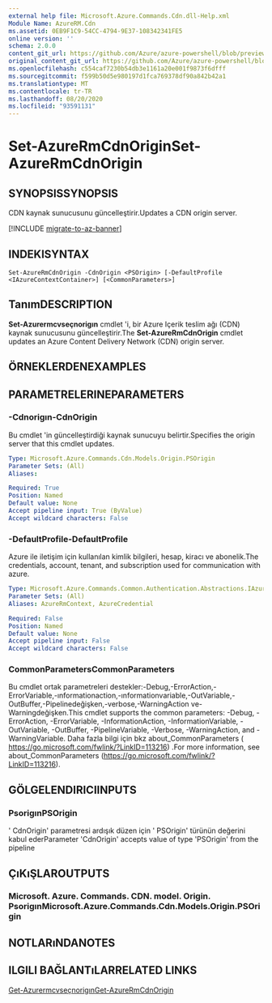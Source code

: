 ```yaml
---
external help file: Microsoft.Azure.Commands.Cdn.dll-Help.xml
Module Name: AzureRM.Cdn
ms.assetid: 0EB9F1C9-54CC-4794-9E37-108342341FE5
online version: ''
schema: 2.0.0
content_git_url: https://github.com/Azure/azure-powershell/blob/preview/src/ResourceManager/Cdn/Commands.Cdn/help/Set-AzureRmCdnOrigin.md
original_content_git_url: https://github.com/Azure/azure-powershell/blob/preview/src/ResourceManager/Cdn/Commands.Cdn/help/Set-AzureRmCdnOrigin.md
ms.openlocfilehash: c554caf7230b54db3e1161a20e001f9873f6dfff
ms.sourcegitcommit: f599b50d5e980197d1fca769378df90a842b42a1
ms.translationtype: MT
ms.contentlocale: tr-TR
ms.lasthandoff: 08/20/2020
ms.locfileid: "93591131"
---
```

# <span data-ttu-id="8ea38-101">Set-AzureRmCdnOrigin</span><span class="sxs-lookup"><span data-stu-id="8ea38-101">Set-AzureRmCdnOrigin</span></span>

## <span data-ttu-id="8ea38-102">SYNOPSIS</span><span class="sxs-lookup"><span data-stu-id="8ea38-102">SYNOPSIS</span></span>
<span data-ttu-id="8ea38-103">CDN kaynak sunucusunu güncelleştirir.</span><span class="sxs-lookup"><span data-stu-id="8ea38-103">Updates a CDN origin server.</span></span>

[!INCLUDE [migrate-to-az-banner](../../includes/migrate-to-az-banner.md)]

## <span data-ttu-id="8ea38-104">INDEKI</span><span class="sxs-lookup"><span data-stu-id="8ea38-104">SYNTAX</span></span>

```
Set-AzureRmCdnOrigin -CdnOrigin <PSOrigin> [-DefaultProfile <IAzureContextContainer>] [<CommonParameters>]
```

## <span data-ttu-id="8ea38-105">Tanım</span><span class="sxs-lookup"><span data-stu-id="8ea38-105">DESCRIPTION</span></span>
<span data-ttu-id="8ea38-106">**Set-Azurermcvseçnorigın** cmdlet 'i, bir Azure Içerik teslim ağı (CDN) kaynak sunucusunu güncelleştirir.</span><span class="sxs-lookup"><span data-stu-id="8ea38-106">The **Set-AzureRmCdnOrigin** cmdlet updates an Azure Content Delivery Network (CDN) origin server.</span></span>

## <span data-ttu-id="8ea38-107">ÖRNEKLERDEN</span><span class="sxs-lookup"><span data-stu-id="8ea38-107">EXAMPLES</span></span>

## <span data-ttu-id="8ea38-108">PARAMETRELERINE</span><span class="sxs-lookup"><span data-stu-id="8ea38-108">PARAMETERS</span></span>

### <span data-ttu-id="8ea38-109">-Cdnorigın</span><span class="sxs-lookup"><span data-stu-id="8ea38-109">-CdnOrigin</span></span>
<span data-ttu-id="8ea38-110">Bu cmdlet 'in güncelleştirdiği kaynak sunucuyu belirtir.</span><span class="sxs-lookup"><span data-stu-id="8ea38-110">Specifies the origin server that this cmdlet updates.</span></span>

```yaml
Type: Microsoft.Azure.Commands.Cdn.Models.Origin.PSOrigin
Parameter Sets: (All)
Aliases: 

Required: True
Position: Named
Default value: None
Accept pipeline input: True (ByValue)
Accept wildcard characters: False
```

### <span data-ttu-id="8ea38-111">-DefaultProfile</span><span class="sxs-lookup"><span data-stu-id="8ea38-111">-DefaultProfile</span></span>
<span data-ttu-id="8ea38-112">Azure ile iletişim için kullanılan kimlik bilgileri, hesap, kiracı ve abonelik.</span><span class="sxs-lookup"><span data-stu-id="8ea38-112">The credentials, account, tenant, and subscription used for communication with azure.</span></span>

```yaml
Type: Microsoft.Azure.Commands.Common.Authentication.Abstractions.IAzureContextContainer
Parameter Sets: (All)
Aliases: AzureRmContext, AzureCredential

Required: False
Position: Named
Default value: None
Accept pipeline input: False
Accept wildcard characters: False
```

### <span data-ttu-id="8ea38-113">CommonParameters</span><span class="sxs-lookup"><span data-stu-id="8ea38-113">CommonParameters</span></span>
<span data-ttu-id="8ea38-114">Bu cmdlet ortak parametreleri destekler:-Debug,-ErrorAction,-ErrorVariable,-ınformationaction,-ınformationvariable,-OutVariable,-OutBuffer,-Pipelinedeğişken,-verbose,-WarningAction ve-Warningdeğişken.</span><span class="sxs-lookup"><span data-stu-id="8ea38-114">This cmdlet supports the common parameters: -Debug, -ErrorAction, -ErrorVariable, -InformationAction, -InformationVariable, -OutVariable, -OutBuffer, -PipelineVariable, -Verbose, -WarningAction, and -WarningVariable.</span></span> <span data-ttu-id="8ea38-115">Daha fazla bilgi için bkz about_CommonParameters ( https://go.microsoft.com/fwlink/?LinkID=113216) .</span><span class="sxs-lookup"><span data-stu-id="8ea38-115">For more information, see about_CommonParameters (https://go.microsoft.com/fwlink/?LinkID=113216).</span></span>

## <span data-ttu-id="8ea38-116">GÖLGELENDIRICI</span><span class="sxs-lookup"><span data-stu-id="8ea38-116">INPUTS</span></span>

### <span data-ttu-id="8ea38-117">Psorigın</span><span class="sxs-lookup"><span data-stu-id="8ea38-117">PSOrigin</span></span>
<span data-ttu-id="8ea38-118">' CdnOrigin' parametresi ardışık düzen için ' PSOrigin' türünün değerini kabul eder</span><span class="sxs-lookup"><span data-stu-id="8ea38-118">Parameter 'CdnOrigin' accepts value of type 'PSOrigin' from the pipeline</span></span>

## <span data-ttu-id="8ea38-119">ÇıKıŞLAR</span><span class="sxs-lookup"><span data-stu-id="8ea38-119">OUTPUTS</span></span>

### <span data-ttu-id="8ea38-120">Microsoft. Azure. Commands. CDN. model. Origin. Psorigın</span><span class="sxs-lookup"><span data-stu-id="8ea38-120">Microsoft.Azure.Commands.Cdn.Models.Origin.PSOrigin</span></span>

## <span data-ttu-id="8ea38-121">NOTLARıNDA</span><span class="sxs-lookup"><span data-stu-id="8ea38-121">NOTES</span></span>

## <span data-ttu-id="8ea38-122">ILGILI BAĞLANTıLAR</span><span class="sxs-lookup"><span data-stu-id="8ea38-122">RELATED LINKS</span></span>

[<span data-ttu-id="8ea38-123">Get-Azurermcvseçnorigın</span><span class="sxs-lookup"><span data-stu-id="8ea38-123">Get-AzureRmCdnOrigin</span></span>](./Get-AzureRmCdnOrigin.md)


